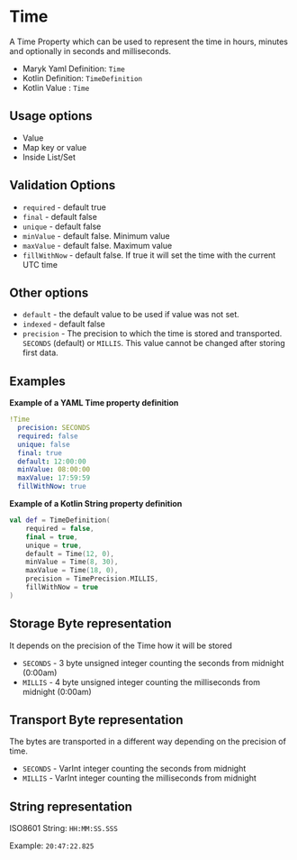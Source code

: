 # Time
A Time Property which can be used to represent the time in hours, minutes and optionally
in seconds and milliseconds.

- Maryk Yaml Definition: `Time`
- Kotlin Definition: `TimeDefinition`
- Kotlin Value : `Time`

## Usage options
- Value
- Map key or value
- Inside List/Set

## Validation Options
- `required` - default true
- `final` - default false
- `unique` - default false
- `minValue` - default false. Minimum value
- `maxValue` - default false. Maximum value
- `fillWithNow` - default false. If true it will set the time with the current UTC time

## Other options
- `default` - the default value to be used if value was not set.
- `indexed` - default false
- `precision` - The precision to which the time is stored and transported. 
  `SECONDS` (default) or `MILLIS`. This value cannot be changed after storing first data.

## Examples

**Example of a YAML Time property definition**
```yaml
!Time
  precision: SECONDS
  required: false
  unique: false
  final: true
  default: 12:00:00
  minValue: 08:00:00
  maxValue: 17:59:59
  fillWithNow: true
```

**Example of a Kotlin String property definition**
```kotlin
val def = TimeDefinition(
    required = false,
    final = true,
    unique = true,
    default = Time(12, 0),
    minValue = Time(8, 30),
    maxValue = Time(18, 0),
    precision = TimePrecision.MILLIS,
    fillWithNow = true
)
```

## Storage Byte representation
It depends on the precision of the Time how it will be stored

- `SECONDS` - 3 byte unsigned integer counting the seconds from midnight (0:00am)
- `MILLIS` - 4 byte unsigned integer counting the milliseconds from midnight (0:00am)

## Transport Byte representation
The bytes are transported in a different way depending on the precision of time.

- `SECONDS` - VarInt integer counting the seconds from midnight
- `MILLIS` - VarInt integer counting the milliseconds from midnight 

## String representation
ISO8601 String: `HH:MM:SS.SSS`

Example: `20:47:22.825`
